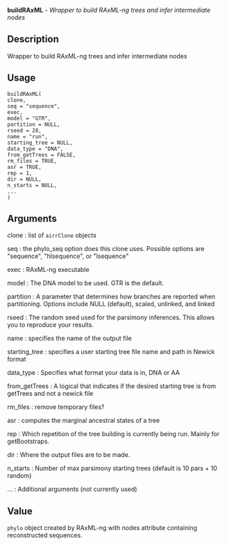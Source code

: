 **buildRAxML** - *Wrapper to build RAxML-ng trees and infer intermediate nodes*

Description
--------------------

Wrapper to build RAxML-ng trees and infer intermediate nodes


Usage
--------------------
```
buildRAxML(
clone,
seq = "sequence",
exec,
model = "GTR",
partition = NULL,
rseed = 28,
name = "run",
starting_tree = NULL,
data_type = "DNA",
from_getTrees = FALSE,
rm_files = TRUE,
asr = TRUE,
rep = 1,
dir = NULL,
n_starts = NULL,
...
)
```

Arguments
-------------------

clone
:   list of `airrClone` objects

seq
:   the phylo_seq option does this clone uses. Possible options are "sequence", "hlsequence", or "lsequence"

exec
:   RAxML-ng executable

model
:   The DNA model to be used. GTR is the default.

partition
:   A parameter that determines how branches are reported when partitioning. Options include NULL (default), 
scaled, unlinked, and linked

rseed
:   The random seed used for the parsimony inferences. This allows you to reproduce your results.

name
:   specifies the name of the output file

starting_tree
:   specifies a user starting tree file name and path in Newick format

data_type
:   Specifies what format your data is in, DNA or AA

from_getTrees
:   A logical that indicates if the desired starting tree is from getTrees and not a newick file

rm_files
:   remove temporary files?

asr
:   computes the marginal ancestral states of a tree

rep
:   Which repetition of the tree building is currently being run. Mainly for getBootstraps.

dir
:   Where the output files are to be made.

n_starts
:   Number of max parsimony starting trees (default is 10 pars + 10 random)

...
:   Additional arguments (not currently used)




Value
-------------------

`phylo` object created by RAxML-ng with nodes attribute
containing reconstructed sequences.









